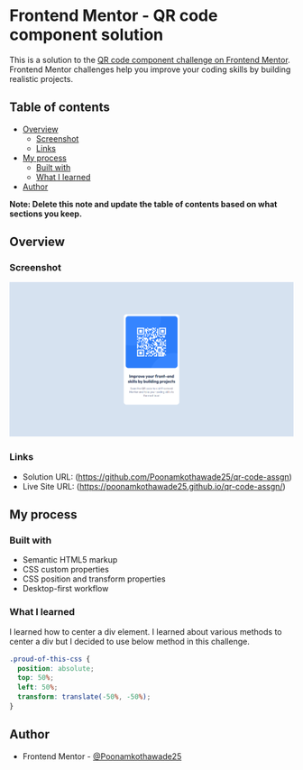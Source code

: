 # Frontend Mentor - QR code component solution

This is a solution to the [QR code component challenge on Frontend Mentor](https://www.frontendmentor.io/challenges/qr-code-component-iux_sIO_H). Frontend Mentor challenges help you improve your coding skills by building realistic projects. 

## Table of contents

- [Overview](#overview)
  - [Screenshot](#screenshot)
  - [Links](#links)
- [My process](#my-process)
  - [Built with](#built-with)
  - [What I learned](#what-i-learned)
- [Author](#author)

**Note: Delete this note and update the table of contents based on what sections you keep.**

## Overview

### Screenshot

![](./image.png)

### Links

- Solution URL: (https://github.com/Poonamkothawade25/qr-code-assgn)
- Live Site URL: (https://poonamkothawade25.github.io/qr-code-assgn/)

## My process

### Built with

- Semantic HTML5 markup
- CSS custom properties
- CSS position and transform properties
- Desktop-first workflow

### What I learned

I learned how to center a div element. I learned about various methods to center a div but I decided to use below method in this challenge.

```css
.proud-of-this-css {
  position: absolute;
  top: 50%;
  left: 50%;
  transform: translate(-50%, -50%);
}
```

## Author

- Frontend Mentor - [@Poonamkothawade25](https://www.frontendmentor.io/profile/Poonamkothawade25)
